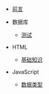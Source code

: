- [前言](/)

- 数据库
  
   - [测试](MySQL/index)
   
- HTML
  
   - [基础知识](HTML/index)

- JavaScript
  
   - [数据类型](JavaScript/data-type)

